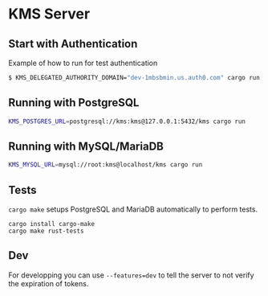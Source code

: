 # KMS Server

## Start with Authentication

Example of how to run for test authentication
```sh
$ KMS_DELEGATED_AUTHORITY_DOMAIN="dev-1mbsbmin.us.auth0.com" cargo run
```

## Running with PostgreSQL

```sh
KMS_POSTGRES_URL=postgresql://kms:kms@127.0.0.1:5432/kms cargo run
```

## Running with MySQL/MariaDB

```sh
KMS_MYSQL_URL=mysql://root:kms@localhost/kms cargo run
```

## Tests

`cargo make` setups PostgreSQL and MariaDB automatically to perform tests.

```console
cargo install cargo-make
cargo make rust-tests
```

## Dev

For developping you can use `--features=dev` to tell the server to not verify the expiration of tokens.